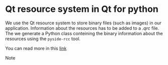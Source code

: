 # Qt resource system in Qt for python
We use the Qt resource system to store binary files (such as images) in our application. Information about the resources has to be added to a *.qrc* file. The we generate a Python class conteining the binary information about the resources using the `pyside-rcc` tool.

You can read more in this [link](https://doc.qt.io/qtforpython/tutorials/basictutorial/qrcfiles.html)

Note
